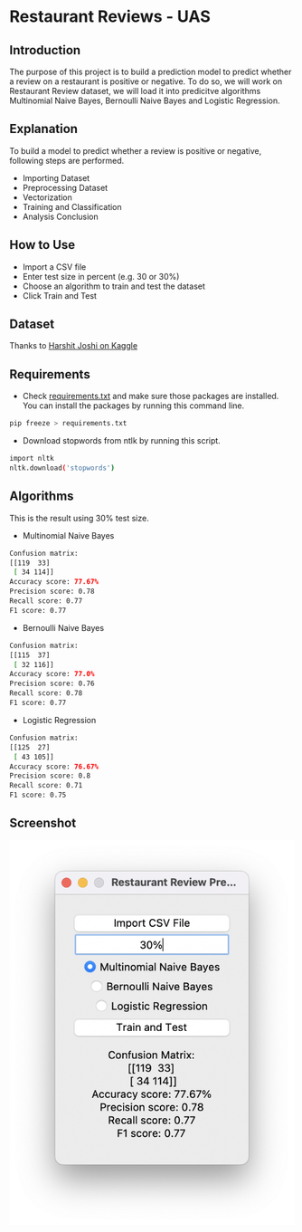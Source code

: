 # Restaurant Reviews - UAS

## Introduction
The purpose of this project is to build a prediction model to predict whether a review on a restaurant is positive or negative. To do so, we will work on Restaurant Review dataset, we will load it into predicitve algorithms Multinomial Naive Bayes, Bernoulli Naive Bayes and Logistic Regression.

## Explanation
To build a model to predict whether a review is positive or negative, following steps are performed.
- Importing Dataset
- Preprocessing Dataset
- Vectorization
- Training and Classification
- Analysis Conclusion

## How to Use
- Import a CSV file
- Enter test size in percent (e.g. 30 or 30%)
- Choose an algorithm to train and test the dataset
- Click Train and Test

## Dataset
Thanks to [Harshit Joshi on Kaggle](https://www.kaggle.com/hj5992/restaurantreviews)

## Requirements
- Check [requirements.txt](https://github.com/jacenyang/restaurant-reviews-uas/blob/master/requirements.txt) and make sure those packages are installed. You can install the packages by running this command line.
```sh
pip freeze > requirements.txt 
```
- Download stopwords from ntlk by running this script.
```sh
import nltk
nltk.download('stopwords')
```

## Algorithms
This is the result using 30% test size.
- Multinomial Naive Bayes
```sh
Confusion matrix:
[[119  33]
 [ 34 114]]
Accuracy score: 77.67%
Precision score: 0.78
Recall score: 0.77
F1 score: 0.77
```
- Bernoulli Naive Bayes
```sh
Confusion matrix:
[[115  37]
 [ 32 116]]
Accuracy score: 77.0%
Precision score: 0.76
Recall score: 0.78
F1 score: 0.77
```
- Logistic Regression
```sh
Confusion matrix:
[[125  27]
 [ 43 105]]
Accuracy score: 76.67%
Precision score: 0.8
Recall score: 0.71
F1 score: 0.75
```

## Screenshot
![screenshot](screenshot.png)
